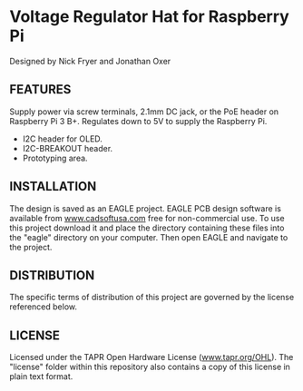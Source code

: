 Voltage Regulator Hat for Raspberry Pi
=======================================
Designed by Nick Fryer and Jonathan Oxer

FEATURES
--------

Supply power via screw terminals, 2.1mm DC jack, or the PoE header on
Raspberry Pi 3 B+. Regulates down to 5V to supply the Raspberry Pi.

 * I2C header for OLED.
 * I2C-BREAKOUT header.
 * Prototyping area.

INSTALLATION
------------
The design is saved as an EAGLE project. EAGLE PCB design software is
available from www.cadsoftusa.com free for non-commercial use. To use
this project download it and place the directory containing these files
into the "eagle" directory on your computer. Then open EAGLE and
navigate to the project.


DISTRIBUTION
------------
The specific terms of distribution of this project are governed by the
license referenced below.


LICENSE
-------
Licensed under the TAPR Open Hardware License (www.tapr.org/OHL).
The "license" folder within this repository also contains a copy of
this license in plain text format.

